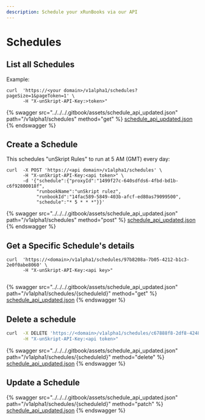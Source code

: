 ```yaml
---
description: Schedule your xRunBooks via our API
---
```


# Schedules

## List all Schedules

Example:

```shell
curl  'https://<your domain>/v1alpha1/schedules?pageSize=1&pageToken=1' \
      -H "X-unSkript-API-Key:>token>"
```

{% swagger src="../../../.gitbook/assets/schedule_api_updated.json" path="/v1alpha1/schedules" method="get" %}
[schedule_api_updated.json](../../../.gitbook/assets/schedule_api_updated.json)
{% endswagger %}

## Create a Schedule

This schedules "unSkript Rules" to run at 5 AM (GMT) every day:

```shell
curl  -X POST 'https://<api domain>/v1alpha1/schedules' \
      -H "X-unSkript-API-Key:<api token>" \
	  -d '{"schedule":{"proxyId":"1499f27c-640sdfds6-4fbd-bd1b-c6f92800018f", 
	       "runbookName":"unSkript rulez", 
	       "runbookId":"14fac589-5849-403b-afcf-ed80as79099500",  
	       "schedule":"* 5 * * *"}}'
```

{% swagger src="../../../.gitbook/assets/schedule_api_updated.json" path="/v1alpha1/schedules" method="post" %}
[schedule_api_updated.json](../../../.gitbook/assets/schedule_api_updated.json)
{% endswagger %}

## Get a Specific Schedule's details

```shell
curl  'https://<domain>/v1alpha1/schedules/97b8208a-7b05-4212-b1c3-2e0f0abe8060' \
      -H "X-unSkript-API-Key:<api key>"
	  

```

{% swagger src="../../../.gitbook/assets/schedule_api_updated.json" path="/v1alpha1/schedules/{scheduleId}" method="get" %}
[schedule_api_updated.json](../../../.gitbook/assets/schedule_api_updated.json)
{% endswagger %}

## Delete a schedule

```bash
curl  -X DELETE 'https://<domain>/v1alpha1/schedules/c67888f8-2df8-4248-9280-5c4b3589cf43' \
      -H "X-unSkript-API-Key:<api token>"
```

{% swagger src="../../../.gitbook/assets/schedule_api_updated.json" path="/v1alpha1/schedules/{scheduleId}" method="delete" %}
[schedule_api_updated.json](../../../.gitbook/assets/schedule_api_updated.json)
{% endswagger %}

## Update a Schedule

{% swagger src="../../../.gitbook/assets/schedule_api_updated.json" path="/v1alpha1/schedules/{scheduleId}" method="patch" %}
[schedule_api_updated.json](../../../.gitbook/assets/schedule_api_updated.json)
{% endswagger %}
